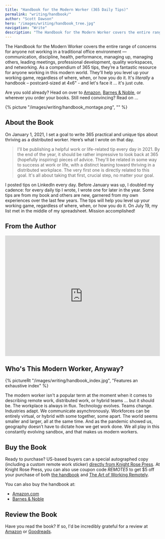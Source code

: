 ```yaml
---
title: "Handbook for the Modern Worker (365 Daily Tips)"
permalink: "writing/handbook/"
author: "Scott Dawson"
hero: "/images/writing/handbook_tree.jpg"
navigation: "Write"
description: "The Handbook for the Modern Worker covers the entire range of concerns for anyone not working in a traditional office environment — communication, discipline, health, performance, managing up, managing others, leading meetings, professional development, quality workspaces, and networking."
---
```


The Handbook for the Modern Worker covers the entire range of concerns for anyone not working in a traditional office environment — communication, discipline, health, performance, managing up, managing others, leading meetings, professional development, quality workspaces, and networking. As a compendium of 365 tips, they’re a fantastic resource for anyone working in this modern world. They’ll help you level up your working game, regardless of where, when, or how you do it. It's _literally_ a handbook – postcard-sized at 4x6" - and let's face it ... it's just cute.

Are you sold already? Head on over to [Amazon](https://www.amazon.com/dp/1733991336), [Barnes & Noble](https://www.barnesandnoble.com/w/handbook-for-the-modern-worker-scott-dawson/1140566189), or wherever you order your books. Still need convincing? Read on ...

{% picture "/images/writing/handbook_montage.png", "" %}

## About the Book

On January 1, 2021, I set a goal to write 365 practical and unique tips about thriving as a distributed worker. Here’s what I wrote on that day.

> I'll be publishing a helpful work or life-related tip every day in 2021. By the end of the year, it should be rather impressive to look back at 365 (hopefully inspiring) pieces of advice. They'll be related in some way to success at work or life, with a distinct leaning toward thriving in a distributed workplace. The very first one is directly related to this goal. It's all about taking that first, crucial step, no matter your goal.

I posted tips on LinkedIn every day. Before January was up, I doubled my cadence: for every daily tip I wrote, I wrote one for later in the year. Some tips are from my book and others are new, garnered from my own experiences over the last few years. The tips will help you level up your working game, regardless of where, when, or how you do it. On July 19, my list met in the middle of my spreadsheet. Mission accomplished!

## From the Author

<iframe width="100%" height="393" src="https://www.youtube.com/embed/19lwOIvSFW8" frameborder="0" allow="accelerometer; autoplay; encrypted-media; gyroscope; picture-in-picture" allowfullscreen></iframe>

## Who's This Modern Worker, Anyway?

{% pictureRt "/images/writing/handbook_index.jpg", "Features an exhaustive index" %}

The modern worker isn't a popular term at the moment when it comes to describing remote work, distributed work, or hybrid teams … but it should be. The workplace is always in flux. Technology evolves. Teams change. Industries adapt. We communicate asynchronously. Workforces can be entirely virtual, or hybrid with some together, some apart. The world seems smaller and larger, all at the same time. And as the pandemic showed us, geography doesn’t have to dictate how we get work done. We all play in this constantly evolving sandbox, and that makes us modern workers.

## Buy the Book

Ready to purchase? US-based buyers can a special autographed copy (including a custom remote work sticker) [directly from Knight Rose Press](https://knightrosepress.square.site/product/handbook-for-the-modern-worker-365-daily-tips-/5). At Knight Rose Press, you can also use coupon code _REMOTE5_ to get $5 off your purchase of both [the handbook](https://knightrosepress.square.site/product/handbook-for-the-modern-worker-365-daily-tips-/5) and [The Art of Working Remotely](https://knightrosepress.square.site/product/the-art-of-working-remotely/2).

You can also buy the handbook at:

- [Amazon.com](https://www.amazon.com/dp/1733991336)
- [Barnes & Noble](https://www.barnesandnoble.com/w/handbook-for-the-modern-worker-scott-dawson/1140566189)

## Review the Book

Have you read the book? If so, I'd be incredibly grateful for a review at [Amazon](https://www.amazon.com/dp/1733991336) or [Goodreads](https://www.goodreads.com/book/show/59717851-handbook-for-the-modern-worker).
